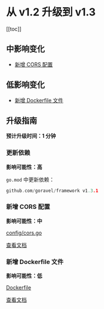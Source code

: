 # 从 v1.2 升级到 v1.3

[[toc]]

## 中影响变化

- [新增 CORS 配置](#新增-cors-配置)

## 低影响变化

- [新增 Dockerfile 文件](#新增-dockerfile-文件)

## 升级指南

**预计升级时间：1 分钟**

### 更新依赖

**影响可能性：高**

`go.mod` 中更新依赖：

```go
github.com/goravel/framework v1.3.1
```

### 新增 CORS 配置

**影响可能性：中**

[config/cors.go](https://github.com/goravel/goravel/blob/v1.3.1/config/cors.go)

[查看文档](../the-basics/routing.md#跨域资源共享-cors)

### 新增 Dockerfile 文件

**影响可能性：低**

[Dockerfile](https://github.com/goravel/goravel/blob/v1.3.1/Dockerfile)

[查看文档](../getting-started/compile.md#docker)
